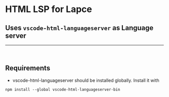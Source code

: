 # HTML LSP for Lapce

## Uses `vscode-html-languageserver` as Language server
---

<br/>

## Requirements

- vscode-html-languageserver should be installed globally. Install it with

`npm install --global vscode-html-languageserver-bin`